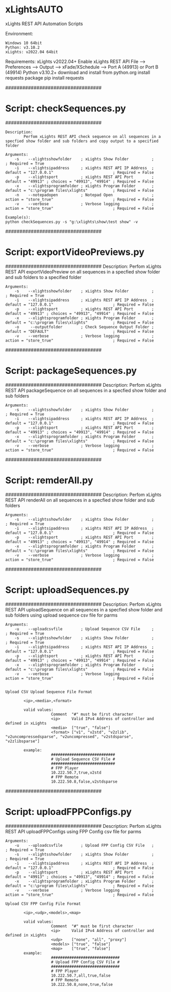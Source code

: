 # xLightsAUTO
xLights REST API Automation Scripts

Environment:

    Windows 10 64bit
    Python: v3.10.2
    xLights: v2022.04 64bit

Requirements:
    xLights v2022.04+
        Enable xLights REST API
            File --> Preferences --> Output --> xFade/XSchedule --> Port A (49913) or Port B (49914)
    Python v3.10.2+
        download and install from python.org
        install requests package
            pip install requests

##################################
# Script: checkSequences.py      #
##################################

    Description:
            Perfom xLights REST API check sequence on all sequences in a specfied show folder and sub folders and copy output to a specified folder

    Arguments:
        -s    --xlightsshowfolder    ; xLights Show Folder          ;                                                ; Required = True
        -i    --xlightsipaddress     ; xLights REST API IP Address  ; default = "127.0.0.1"                          ; Required = False
        -p    --xlightsport          ; xLights REST API Port        ; default = "49913" ; choices = "49913", "49914" ; Required = False
        -x    --xlightsprogramfolder ; xLights Program Folder       ; default = "c:\program files\xlights"           ; Required = False
        -n    --notepadopen          ; Notepad Open                 ; action = "store_true"                          ; Required = False
        -v    --verbose              ; Verbose logging              ; action = "store_true"                          ; Required = False

    Example(s):
    python checkSequences.py -s "g:\xlights\show\test show" -v

##################################
# Script: exportVideoPreviews.py #
##################################
    Description:
            Perfom xLights REST API exportVideoPreview on all sequences in a specfied show folder and sub folders to a specified folder

    Arguments:
        -s    --xlightsshowfolder    ; xLights Show Folder          ;                                                ; Required = True
        -i    --xlightsipaddress     ; xLights REST API IP Address  ; default = "127.0.0.1"                          ; Required = False
        -p    --xlightsport          ; xLights REST API Port        ; default = "49913" ; choices = "49913", "49914" ; Required = False
        -x    --xlightsprogramfolder ; xLights Program Folder       ; default = "c:\program files\xlights"           ; Required = False
        -o     --outputfolder        ; Check Sequence Output Folder ; default = "DEFAULT"                            ; Required = False
        -v    --verbose              ; Verbose logging              ; action = "store_true"                          ; Required = False

##################################
# Script: packageSequences.py    #
##################################
    Description:
            Perfom xLights REST API packageSequence on all sequences in a specfied show folder and sub folders

    Arguments:
        -s    --xlightsshowfolder    ; xLights Show Folder          ;                                                ; Required = True
        -i    --xlightsipaddress     ; xLights REST API IP Address  ; default = "127.0.0.1"                          ; Required = False
        -p    --xlightsport          ; xLights REST API Port        ; default = "49913" ; choices = "49913", "49914" ; Required = False
        -x    --xlightsprogramfolder ; xLights Program Folder       ; default = "c:\program files\xlights"           ; Required = False
        -v    --verbose              ; Verbose logging              ; action = "store_true"                          ; Required = False

##################################
# Script: remderAll.py           #
##################################
    Description:
            Perfom xLights REST API renderAll on all sequences in a specfied show folder and sub folders

    Arguments:
        -s    --xlightsshowfolder    ; xLights Show Folder          ;                                                ; Required = True
        -i    --xlightsipaddress     ; xLights REST API IP Address  ; default = "127.0.0.1"                          ; Required = False
        -p    --xlightsport          ; xLights REST API Port        ; default = "49913" ; choices = "49913", "49914" ; Required = False
        -x    --xlightsprogramfolder ; xLights Program Folder       ; default = "c:\program files\xlights"           ; Required = False
        -v    --verbose              ; Verbose logging              ; action = "store_true"                          ; Required = False

##################################
# Script: uploadSequences.py     #
##################################
    Description:
            Perfom xLights REST API uploadSequence on all sequences in a specfied show folder and sub folders using upload sequence csv file for parms

    Arguments:
        -u    --uploadcsvfile        ; Upload Sequence CSV File     ;                                                ; Required = True
        -s    --xlightsshowfolder    ; xLights Show Folder          ;                                                ; Required = True
        -i    --xlightsipaddress     ; xLights REST API IP Address  ; default = "127.0.0.1"                          ; Required = False
        -p    --xlightsport          ; xLights REST API Port        ; default = "49913" ; choices = "49913", "49914" ; Required = False
        -x    --xlightsprogramfolder ; xLights Program Folder       ; default = "c:\program files\xlights"           ; Required = False
        -v    --verbose              ; Verbose logging              ; action = "store_true"                          ; Required = False


    Upload CSV Upload Sequence File Format

            <ip>,<media>,<format>
        
            valid values:
                        Comment  "#" must be first character
                        <ip>     Valid IPv4 Address of controller and defined in xLights
                        <media>  ["true", "false"]
                        <format> ["v1", "v2std", "v2zlib", "v2uncompressedsparse", "v2uncompressed", "v2stdsparse", "v2zlibsparse"]
                        
            example:    
                        ############################
                        # Upload Sequence CSV File #
                        ############################
                        # FPP Player
                        10.222.50.7,true,v2std
                        # FPP Remote
                        10.222.50.8,false,v2stdsparse

##################################
# Script: uploadFPPConfigs.py    #
##################################
    Description:
            Perfom xLights REST API uploadFPPConfigs using FPP Config csv file for parms

    Arguments:
        -u    --uploadcsvfile        ; Upload FPP Config CSV File   ;                                                ; Required = True
        -s    --xlightsshowfolder    ; xLights Show Folder          ;                                                ; Required = True
        -i    --xlightsipaddress     ; xLights REST API IP Address  ; default = "127.0.0.1"                          ; Required = False
        -p    --xlightsport          ; xLights REST API Port        ; default = "49913" ; choices = "49913", "49914" ; Required = False
        -x    --xlightsprogramfolder ; xLights Program Folder       ; default = "c:\program files\xlights"           ; Required = False
        -v    --verbose              ; Verbose logging              ; action = "store_true"                          ; Required = False

    Upload CSV FPP Config File Format

            <ip>,<udp>,<models>,<map>
        
            valid values:
                        Comment  "#" must be first character
                        <ip>     Valid IPv4 Address of controller and defined in xLights
                        <udp>    ["none", "all", "proxy"]
                        <models> ["true", "false"]
                        <map>    ["true", "false"]
            example:    
                        ##############################
                        # Upload FPP Config CSV File #
                        ##############################
                        # FPP Player
                        10.222.50.7,all,true,false
                        # FPP Remote
                        10.222.50.8,none,true,false
